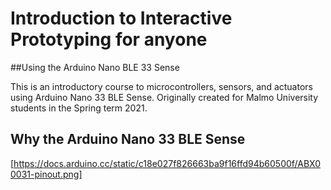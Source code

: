 # Introduction to Interactive Prototyping for anyone
##Using the Arduino Nano BLE 33 Sense

This is an introductory course to microcontrollers, sensors, and actuators using Arduino Nano 33 BLE Sense. Originally created for Malmo University students in the Spring term 2021.

## Why the Arduino Nano 33 BLE Sense

[https://docs.arduino.cc/static/c18e027f826663ba9f16ffd94b60500f/ABX00031-pinout.png]
